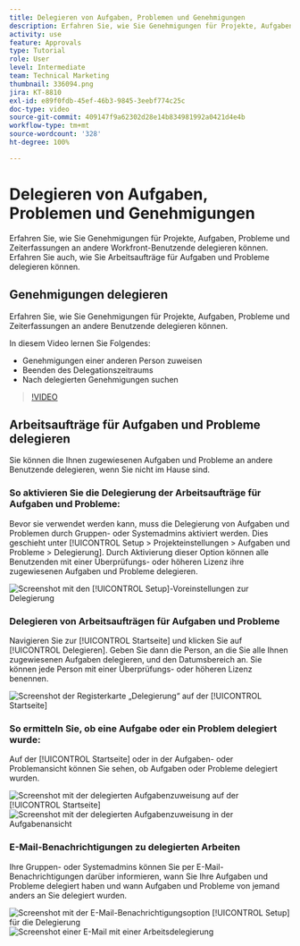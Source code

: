 ```yaml
---
title: Delegieren von Aufgaben, Problemen und Genehmigungen
description: Erfahren Sie, wie Sie Genehmigungen für Projekte, Aufgaben, Probleme und Zeiterfassungen an andere Workfront-Benutzende delegieren können. Erfahren Sie auch, wie Sie Arbeitsaufträge für Aufgaben und Probleme delegieren können.
activity: use
feature: Approvals
type: Tutorial
role: User
level: Intermediate
team: Technical Marketing
thumbnail: 336094.png
jira: KT-8810
exl-id: e89f0fdb-45ef-46b3-9845-3eebf774c25c
doc-type: video
source-git-commit: 409147f9a62302d28e14b834981992a0421d4e4b
workflow-type: tm+mt
source-wordcount: '328'
ht-degree: 100%

---
```


# Delegieren von Aufgaben, Problemen und Genehmigungen

Erfahren Sie, wie Sie Genehmigungen für Projekte, Aufgaben, Probleme und Zeiterfassungen an andere Workfront-Benutzende delegieren können. Erfahren Sie auch, wie Sie Arbeitsaufträge für Aufgaben und Probleme delegieren können.

## Genehmigungen delegieren

Erfahren Sie, wie Sie Genehmigungen für Projekte, Aufgaben, Probleme und Zeiterfassungen an andere Benutzende delegieren können.

In diesem Video lernen Sie Folgendes:

* Genehmigungen einer anderen Person zuweisen
* Beenden des Delegationszeitraums
* Nach delegierten Genehmigungen suchen

>[!VIDEO](https://video.tv.adobe.com/v/336094/?quality=12&learn=on)

<!---
learn more URLS
Delegate approval request
--->

## Arbeitsaufträge für Aufgaben und Probleme delegieren

Sie können die Ihnen zugewiesenen Aufgaben und Probleme an andere Benutzende delegieren, wenn Sie nicht im Hause sind.

### So aktivieren Sie die Delegierung der Arbeitsaufträge für Aufgaben und Probleme:

Bevor sie verwendet werden kann, muss die Delegierung von Aufgaben und Problemen durch Gruppen- oder Systemadmins aktiviert werden. Dies geschieht unter [!UICONTROL Setup > Projekteinstellungen > Aufgaben und Probleme > Delegierung]. Durch Aktivierung dieser Option können alle Benutzenden mit einer Überprüfungs- oder höheren Lizenz ihre zugewiesenen Aufgaben und Probleme delegieren.

![Screenshot mit den [!UICONTROL Setup]-Voreinstellungen zur Delegierung](assets/delegation-1.png)

### Delegieren von Arbeitsaufträgen für Aufgaben und Probleme

Navigieren Sie zur [!UICONTROL Startseite] und klicken Sie auf [!UICONTROL Delegieren]. Geben Sie dann die Person, an die Sie alle Ihnen zugewiesenen Aufgaben delegieren, und den Datumsbereich an. Sie können jede Person mit einer Überprüfungs- oder höheren Lizenz benennen.

![Screenshot der Registerkarte „Delegierung“ auf der [!UICONTROL Startseite]](assets/delegation-2.png)

### So ermitteln Sie, ob eine Aufgabe oder ein Problem delegiert wurde:

Auf der [!UICONTROL Startseite] oder in der Aufgaben- oder Problemansicht können Sie sehen, ob Aufgaben oder Probleme delegiert wurden.

![Screenshot mit der delegierten Aufgabenzuweisung auf der [!UICONTROL Startseite]](assets/delegation-4.png)
![Screenshot mit der delegierten Aufgabenzuweisung in der Aufgabenansicht](assets/delegation-3.png)

### E-Mail-Benachrichtigungen zu delegierten Arbeiten

Ihre Gruppen- oder Systemadmins können Sie per E-Mail-Benachrichtigungen darüber informieren, wann Sie Ihre Aufgaben und Probleme delegiert haben und wann Aufgaben und Probleme von jemand anders an Sie delegiert wurden.

![Screenshot mit der E-Mail-Benachrichtigungsoption [!UICONTROL Setup] für die Delegierung](assets/delegation-5.png)
![Screenshot einer E-Mail mit einer Arbeitsdelegierung](assets/delegation-6.png)

